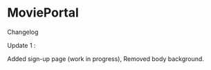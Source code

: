 # MoviePortal
Changelog

Update 1 : 

Added sign-up page (work in progress), Removed body background.
